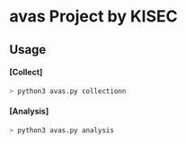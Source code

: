 # avas Project by KISEC

## Usage

#### [Collect]
```bash
> python3 avas.py collectionn
```
#### [Analysis]
```bash
> python3 avas.py analysis
```
